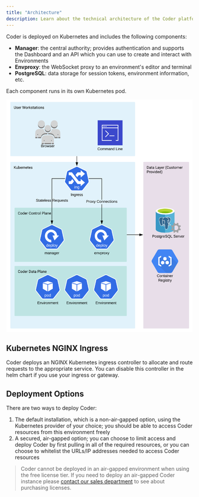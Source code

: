 ```yaml
---
title: "Architecture"
description: Learn about the technical architecture of the Coder platform.
---
```


Coder is deployed on Kubernetes and includes the following components:

- **Manager**: the central authority; provides authentication and supports the
  Dashboard and an API which you can use to create and interact with
  Environments
- **Envproxy**: the WebSocket proxy to an environment's editor and terminal
- **PostgreSQL**: data storage for session tokens, environment information, etc.

Each component runs in its own Kubernetes pod.

![Architecture](../assets/architecture.png)

## Kubernetes NGINX Ingress

Coder deploys an NGINX Kubernetes ingress controller to allocate and route
requests to the appropriate service. You can disable this controller in the helm
chart if you use your ingress or gateway.

## Deployment Options

There are two ways to deploy Coder:

1. The default installation, which is a non-air-gapped option, using the
   Kubernetes provider of your choice; you should be able to access Coder
   resources from this environment freely
2. A secured, air-gapped option; you can choose to limit access and deploy Coder
   by first pulling in all of the required resources, or you can choose to
   whitelist the URLs/IP addresses needed to access Coder resources

> Coder cannot be deployed in an air-gapped environment when using the free
> license tier. If you need to deploy an air-gapped Coder instance please
> [contact our sales department](mailto:sales@coder.com) to see about purchasing
> licenses.
